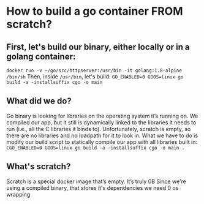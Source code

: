 # How to build a go container FROM scratch?

## First, let's build our binary, either locally or in a golang container:
`docker run -v ~/go/src/httpserver:/usr/bin -it golang:1.8-alpine /bin/sh`
Then, inside `/usr/bin`, let's build: `GO_ENABLED=0 GOOS=linux go build -a -installsuffix cgo -o main`

## What did we do?

Go binary is looking for libraries on the operating system it’s running on. We compiled our app, but it still is dynamically linked to the libraries it needs to run (i.e., all the C libraries it binds to). Unfortunately, scratch is empty, so there are no libraries and no loadpath for it to look in. What we have to do is modify our build script to statically compile our app with all libraries built in:
`CGO_ENABLED=0 GOOS=linux go build -a -installsuffix cgo -o main .`

## What's scratch?
Scratch is a special docker image that’s empty. It’s truly 0B
Since we're using a compiled binary, that stores it's dependencies we need 0 os wrapping
